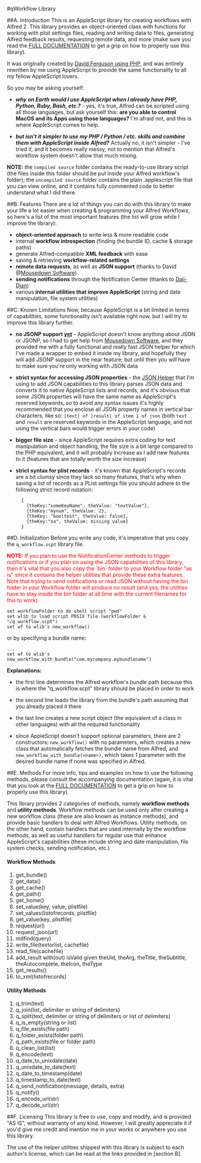 #qWorkflow Library

##A. Introduction
This is an AppleScript library for creating workflows with Alfred 2. This library provides an object-oriented class with functions for working with plist settings files, reading and writing data to files, generating Alfred feedback results, requesting remote data, and more (make sure you read the [FULL DOCUMENTATION](https://github.com/qlassiqa/qWorkflow/blob/master/documentation/Documentation.md) to get a grip on how to properly use this library).

It was originally created by [David Ferguson using PHP](https://github.com/jdfwarrior/Workflows), and was entirely rewritten by me using AppleScript to provide the same functionality to all my fellow AppleScript lovers.

So you may be asking yourself: 

* ***why on Earth would I use AppleScript when I already have PHP, Python, Ruby, Bash, etc.?*** - yes, it's true, Alfred can be scripted using all those languages, but ask yourself this: **are you able to control MacOS and its Apps using those languages?** I'm afraid not, and this is where AppleScript comes to help. 

* ***but isn't it simpler to use my PHP / Python / etc. skills and combine them with AppleScript inside Alfred?*** Actually no, it isn't simpler - I've tried it, and it becomes really messy, not to mention that Alfred's workflow system doesn't allow that much mixing.

**NOTE:** the `compiled source` folder contains the ready-to-use library script (the files inside this folder should be put inside your Alfred workflow's folder); the `uncompiled source` folder contains the plain .applescript file that you can view online, and it contains fully commented code to better understand what I did there.

##B. Features
There are a lot of things you can do with this library to make your life a lot easier when creating & programming your Alfred Workflows, so here's a list of the most important features (the list will grow while I improve the library):

* **object-oriented approach** to write less & more readable code
* internal **workflow introspection** (finding the bundle ID, cache & storage paths)
* generate Alfred-compatible **XML feedback** with ease
* saving & retrieving **workflow-related settings**
* **remote data requests**, as well as **JSON support** (thanks to David @[Mousedown Software](http://www.mousedown.net/mouseware/index.html))
* **sending notifications** through the Notification Center (thanks to [Daji-Djan](https://github.com/Daij-Djan/DDMountainNotifier))
* various **internal utilities that improve AppleScript** (string and date manipulation, file system utilities)

##C. Known Limitations
Now, because AppleScript is a bit limited in terms of capabilities, some functionality isn't available right now, but I will try to improve this library further.

* **no JSONP support <u>yet</u>** - AppleScript doesn't know anything about JSON or JSONP, so I had to get help from [Mousedown Software](http://www.mousedown.net/mouseware/index.html), and they provided me with a fully functional and really fast JSON helper for which I've made a wrapper to embed it inside my library, and hopefully they will add JSONP support in the near feature; but until then you will have to make sure you're only working with JSON data

* **strict syntax for accessing JSON properties** - the [JSON Helper](http://www.mousedown.net/mouseware/JSONHelper.html) that I'm using to add JSON capabilities to this library parses JSON data and converts it to native AppleScript lists and records, and it's obvious that some JSON properties will have the same name as AppleScript's reserved keywords, so to avoid any syntax issues it's highly recommended that you enclose all JSON property names in vertical bar characters, like so: `|text| of |result| of item 1 of json`  (both `text` and `result` are reserved keywords in the AppleScript language, and not using the vertical bars would trigger errors in your code)

* **bigger file size** - since AppleScript requires extra coding for text manipulation and object handling, the file size is a bit large compared to the PHP equivalent, and it will probably increase as I add new features to it (features that are totally worth the size increase)

* **strict syntax for plist records** - it's known that AppleScript's records are a bit clumsy since they lack so many features, that's why when saving a list of records as a PList settings file you should adhere to the following strict record notation: 
 
  ```
	{ 
	  {theKey:"someKeyName", theValue: "textValue"}, 
	  {theKey:"mynum", theValue: 2},
	  {theKey: "booltest", theValue: false},
	  {theKey:"na", theValue: missing value} 
	}
	```

##D. Initialization
Before you write any code, it's imperative that you copy the `q_workflow.scpt` library file. 

<p style="color: red;"><strong>NOTE:</strong> If you plan to use the NotificationCenter methods to trigger notifications or if you plan on using the JSON capabilities of this library, then it's vital that you also copy the `bin` folder to your Workflow folder "as is" since it contains the helper utilities that provide these extra features. Note that trying to send notifications or read JSON without having the bin folder in your Workflow folder will produce no result (and yes, the utilities have to stay inside the bin folder at all time with the current filenames for this to work).</p>

```
set workflowFolder to do shell script "pwd"
set wlib to load script POSIX file (workflowFolder & "/q_workflow.scpt")
set wf to wlib's new_workflow()
```

or by specifying a bundle name:

```
...
set wf to wlib's new_workflow_with_bundle("com.mycompany.mybundlename")
```

**Explanations:**
* the first line determines the Alfred workflow's bundle path because this is where the "q_workflow.scpt" library should be placed in order to work

* the second line loads the library from the bundle's path assuming that you already placed it there

* the last line creates a new script object (the equivalent of a class in other languages) with all the required functionality

* since AppleScript doesn't support optional parameters, there are 2 constructors: `new_workflow()` with no parameters, which creates a new class that automatically fetches the bundle name from Alfred, and `new_workflow_with_bundle(<name>)`, which takes 1 parameter with the desired bundle name if none was specified in Alfred.

##E. Methods
For more info, tips and examples on how to use the following methods, please consult the accompanying documentation (again, it is vital that you look at the [FULL DOCUMENTATION](https://github.com/qlassiqa/qWorkflow/blob/master/documentation/Documentation.md) to get a grip on how to properly use this library).

This library provides 2 categories of methods, namely **workflow methods** and **utility methods**. Workflow methods can be used only after creating a new workflow class (these are also known as instance methods), and provide basic handlers to deal with Alfred Workflows. Utility methods, on the other hand, contain handlers that are used internally by the workflow methods, as well as useful handlers for regular use that enhance AppleScript's capabilities (these include string and date manipulation, file system checks, sending notification, etc.)

#### Workflow Methods
1. get\_bundle()
2. get\_data()
3. get\_cache()
4. get\_path()
5. get\_home()
6. set\_value(key, value, plistfile)
7. set\_values(listofrecords, plistfile)
8. get\_value(key, plistfile)
9. request(url)
10. request\_json(url)
11. mdfind(query)
12. write\_file(textorlist, cachefile)
13. read\_file(cachefile)
14. add\_result with(out) isValid given theUid, theArg, theTitle, theSubtitle, theAutocomplete, theIcon, theType
15. get\_results()
16. to\_xml(listofrecords)

#### Utility Methods
1. q\_trim(text)
2. q\_join(list, delimiter or string of delimiters)
3. q\_split(text, delimiter or string of delimiters or list of delimiters)
4. q\_is\_empty(string or list)
5. q\_file\_exists(file path)
6. q\_folder\_exists(folder path)
7. q\_path\_exists(file or folder path)
8. q\_clean\_list(list)
9. q\_encode(text)
10. q\_date\_to\_unixdate(date)
11. q\_unixdate\_to\_date(text)
12. q\_date\_to\_timestamp(date)
13. q\_timestamp\_to\_date(text)
14. q\_send\_notification(message, details, extra)
15. q\_notify()
16. q\_encode\_url(str)
17. q\_decode\_url(str)

##F. Licensing
This library is free to use, copy and modify, and is provided "AS IS", without warranty of any kind. However, I will greatly appreciate it if you'd give me credit and mention me in your works or anywhere you use this library.

The use of the helper utilities shipped with this library is subject to each author's license, which can be read at the links provided in [section B].